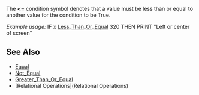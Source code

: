The **<=** condition symbol denotes that a value must be less than or equal to another value for the condition to be True. 


*Example usage:* IF x [Less_Than_Or_Equal](Less_Than_Or_Equal) 320 THEN PRINT "Left or center of screen"


## See Also


* [Equal](Equal)
* [Not_Equal](Not_Equal)
* [Greater_Than_Or_Equal](Greater_Than_Or_Equal)
* [Relational Operations](Relational Operations)




